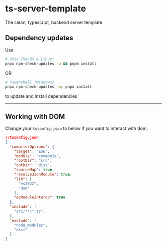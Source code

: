 # ts-server-template

The clean, typescript, backend server template

## Dependency updates

Use

```sh
# Unix (MacOS & Linux)
pnpx npm-check-updates -u && pnpm install
```

OR

```sh
# Powershell (Windows)
pnpx npm-check-updates -u; pnpm install
```

to update and install dependencies

---

## Working with DOM

Change your `tsconfig.json` to below if you want to interact with dom.

```json
//tsconfig.json
{
  "compilerOptions": {
    "target": "ES6",
    "module": "commonjs",
    "rootDir": "src",
    "outDir": "dist",
    "sourceMap": true,
    "resolveJsonModule": true,
    "lib": [
      "es2022",
      "dom"
    ],
    "esModuleInterop": true
  },
  "include": [
    "src/**/*.ts",
  ],
  "exclude": [
    "node_modules",
    "dist"
  ]
}
```

